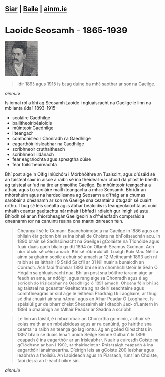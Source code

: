 [Siar](/daoine.xml) | [Baile](/index.html) | [ainm.ie](https://www.ainm.ie/Bio.aspx?ID=25)
------------------
# Laoide Seosamh - 1865-1939

![](/pic/laoide.png)

> Idir 1893 agus 1915 is beag duine ba mhó saothar ar son na Gaeilge.

*ainm.ie*

Is iomaí ról a bhí ag Seosamh Laoide i ngluaiseacht na Gaeilge le linn na mblianta údaí, 1893-1915:-

- scoláire Gaedhilge
- bailitheoir béaloidis
- múinteoir Gaedhilge
- ilteangach
- comhchisteoir Chonradh na Gaedhilge
- eagarthóir Irisleabhar na Gaedhilge
- scríbhneoir cruthaitheach
- scríbhneoir ildánach
- fear eagraíochta agus spreagtha cúise
- fear foilsitheoireachta

Bhí post aige in Oifig Iniúchóra i Mórbhóithre an Tuaiscirt, agus d'úsáid sé an taisteal saor in aisce a raibh sé ina theideal mar chuid dá phost le bheith ag taisteal ar fud na tíre ar ghnoithe Gaeilge. Ba mhúinteoir teangacha a athair, agus ba scoláire maith teangacha a mhac Seosamh. Bhí idir an mhórshuim agus na hardscileanna ag Seosamh a d'fhág ar a chumas sarobair a dhéanamh ar son na Gaeilge sna ceantair a dtugadh sé cuairt orthu. Thug sé leis scéalta agus ábhar béaloidis is teangeolaíochta as cuid mhaith ceantar gaeltachta nár mhair i bhfad i ndiaidh gur imigh sé astu. Bhíodh sé ar an fhíorbheagán Gaeilgeoirí a d'fhéadfadh comparáid a dhéanamh idir na canúintí reatha óna thaithí dhíreach féin.

> Cheangail sé le Cumann Buanchoimeádta na Gaeilge in 1886 agus an bhliain dár gcionn bhí sé ina bhall de Choiste na bhFoilseachán acu. In 1890 bhain sé Sadhsóireacht na Gaeilge i gColáiste na Tríonóide agus fuair duais gach bliain go dtí 1894 ón Ollamh Séamus Gudman. Ach níor bhain sé céim amach. Bhí sé róbhroidiúil. Luaigh Eoin Mac Néill a ainm sa ghairm scoile a chuir sé amach ar 12 Meitheamh 1893 ach ní raibh sé sa láthair i 9 Sráid Saicfil ar 31 Iúil nuair a bunaíodh an Conradh. Ach faoi fhómhar 1893 bhí sé ina chomhchisteoir le Seán Ó Hógáin sa ghluaiseacht nua. Bhí an post sna bóithre iarainn aige ar feadh an ama, ar ndóigh, agus rang aige sa Chonradh agus é ag scríobh do Irisleabhar na Gaedhilge ó 1891 amach. Cheana féin bhí sé ag taisteal na gceantar Gaeltachta ag na deirí seachtaine agus comhfhreagras ar siúl aige le leithéidí Phádraig Uí Laoghaire, ar thug sé dhá chuairt air sna hAoraí, agus an Athar Peadar Ó Laoghaire. Is spéisiúil gur de bharr cheist Sheosaimh air i dtaobh Jack o’Lantern in 1894 a smaoinigh an tAthair Peadar ar Séadna a scríobh.

> Le linn an taistil, é i mbun obair an Chonartha go minic, a chuir sé eolas maith ar an mbéaloideas agus ar na canúintí, go háirithe sna ceantair a raibh an teanga go lag iontu. Ag an gcéad Oireachtas in 1897 bhain sé duais lena ‘Laoidh Seilge Beinne Gulban’. In 1899 ceapadh é ina eagarthóir ar an Irisleabhar. Nuair a cuireadh Coiste na gClódhann ar bun i 1902, ar thairiscint an Phiarsaigh ceapadh é ina eagarthóir lánaimseartha. D’éirigh leis an gCoiste 200 leabhar agus leabhrán a fhoilsiú. An Laoideach agus an Piarsach, rúnaí an Choiste, faoi deara an t-éacht oibre sin.

*ainm.ie*
